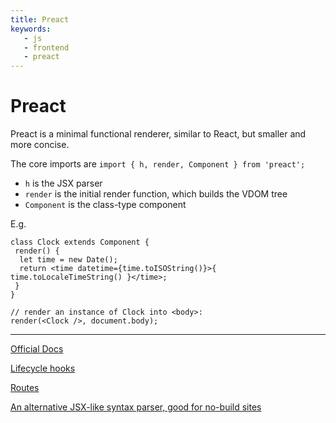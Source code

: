 ```yaml
---
title: Preact
keywords:
   - js
   - frontend
   - preact
---
```


# Preact

Preact is a minimal functional renderer, similar to React, but smaller and more concise.

The core imports are `import { h, render, Component } from 'preact';`

* `h` is the JSX parser
* `render` is the initial render function, which builds the VDOM tree
* `Component` is the class-type component

E.g.

```JSX
class Clock extends Component {
 render() {
  let time = new Date();
  return <time datetime={time.toISOString()}>{ time.toLocaleTimeString() }</time>;
 }
}

// render an instance of Clock into <body>:
render(<Clock />, document.body);
```

----

[Official Docs](https://github.com/preactjs/preact)

[Lifecycle hooks](./20191124144835.md)

[Routes](./20191124145816.md)

[An alternative JSX-like syntax parser, good for no-build sites](./20191124134434.md)